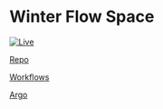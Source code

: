 # Winter Flow Space



[![Live](https://github.com/InvisiBug/winterflowspace/actions/workflows/live.yaml/badge.svg)](https://github.com/InvisiBug/winterflowspace/actions/workflows/live.yaml&kill_cache=1)

[Repo](https://github.com/InvisiBug/winterflowspace)

[Workflows](https://github.com/InvisiBug/winterflowspace/actions)

[Argo](https://192.168.1.60/applications/argocd/winterflowspace)

<!-- TODO (Feature): Update this  -->


